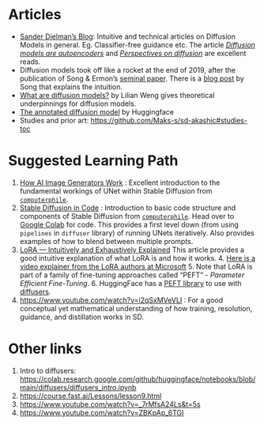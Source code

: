 # Articles

- [Sander Dielman’s Blog](https://sander.ai/posts/): Intuitive and technical articles on Diffusion Models in general. Eg. Classifier-free guidance etc. The article [_Diffusion models are autoencoders_](https://sander.ai/2022/01/31/diffusion.html) and [_Perspectives on diffusion_](https://sander.ai/2023/07/20/perspectives.html) are excellent reads.
- Diffusion models took off like a rocket at the end of 2019, after the publication of Song & Ermon’s [seminal paper](https://arxiv.org/abs/1907.05600). There is a [blog post](http://yang-song.net/blog/2021/score/) by Song that explains the intuition.
- [What are diffusion models?](https://lilianweng.github.io/posts/2021-07-11-diffusion-models/) by Lilian Weng gives theoretical underpinnings for diffusion models.
- [The annotated diffusion model](https://huggingface.co/blog/annotated-diffusion) by Huggingface
- Studies and prior art: https://github.com/Maks-s/sd-akashic#studies-toc



# Suggested Learning Path

1. [How AI Image Generators Work](https://www.youtube.com/watch?v=1CIpzeNxIhU) : Excellent introduction to the fundamental workings of UNet within Stable Diffusion from [`computerphile`](https://www.youtube.com/@Computerphile).
2. [Stable Diffusion in Code](https://www.youtube.com/watch?v=-lz30by8-sU) : Introduction to basic code structure and components of Stable Diffusion from [`computerphile`](https://www.youtube.com/@Computerphile). Head over to [Google Colab](https://colab.research.google.com/drive/1roZqqhsdpCXZr8kgV_Bx_ABVBPgea3lX?usp=sharing) for code. This provides a first level down (from using `pipelines` in `diffuser` library) of running UNets iteratively. Also provides examples of how to blend between multiple prompts. 
3. [LoRA — Intuitively and Exhaustively Explained](https://medium.com/towards-data-science/lora-intuitively-and-exhaustively-explained-e944a6bff46b) This article provides a good intuitive explanation of what LoRA is and how it works.
	4. [Here is a video explainer from the LoRA authors at Microsoft](https://www.youtube.com/watch?v=DhRoTONcyZE) 
	5. Note that LoRA is part of a family of fine-tuning approaches called “PEFT” - *Parameter Efficient Fine-Tuning*. 
	6. HuggingFace has a [PEFT library](https://github.com/huggingface/peft) to use with [diffusers](https://github.com/huggingface/diffusers).	 
4. https://www.youtube.com/watch?v=i2qSxMVeVLI : For a good conceptual yet mathematical understanding of how training, resolution, guidance, and distillation works in SD.

# Other links
1. Intro to diffusers: https://colab.research.google.com/github/huggingface/notebooks/blob/main/diffusers/diffusers_intro.ipynb
2. https://course.fast.ai/Lessons/lesson9.html
3. https://www.youtube.com/watch?v=_7rMfsA24Ls&t=5s
3. https://www.youtube.com/watch?v=ZBKpAp_6TGI 